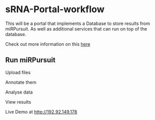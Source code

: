 # sRNA-Portal-workflow
This will be a portal that implements a Database to store results from miRPursuit. As well as additional services that can run on top of the database.

Check out more information on this <a href="https://github.com/forestbiotech-lab/sRNA-Portal-workflow/blob/master/sRNAportal.pdf"/>here</a>


## Run miRPursuit

Upload files

Annotate them 

Analyse data

View results

Live Demo at http://192.92.149.178
